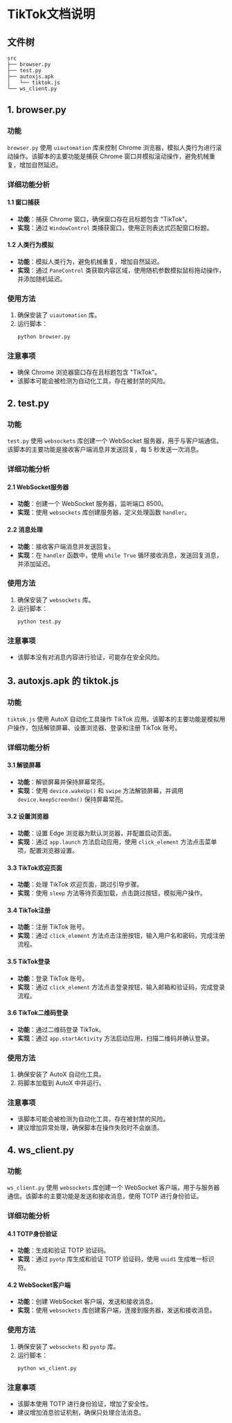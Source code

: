 # TikTok文档说明

## 文件树

```
src
├── browser.py
├── test.py
├── autoxjs.apk
│   └── tiktok.js
└── ws_client.py
```

## 1. browser.py

### 功能
`browser.py` 使用 `uiautomation` 库来控制 Chrome 浏览器，模拟人类行为进行滚动操作。该脚本的主要功能是捕获 Chrome 窗口并模拟滚动操作，避免机械重复，增加自然延迟。

### 详细功能分析

#### 1.1 窗口捕获
- **功能**：捕获 Chrome 窗口，确保窗口存在且标题包含 "TikTok"。
- **实现**：通过 `WindowControl` 类捕获窗口，使用正则表达式匹配窗口标题。

#### 1.2 人类行为模拟
- **功能**：模拟人类行为，避免机械重复，增加自然延迟。
- **实现**：通过 `PaneControl` 类获取内容区域，使用随机参数模拟鼠标拖动操作，并添加随机延迟。

### 使用方法
1. 确保安装了 `uiautomation` 库。
2. 运行脚本：
   ```bash
   python browser.py
   ```

### 注意事项
- 确保 Chrome 浏览器窗口存在且标题包含 "TikTok"。
- 该脚本可能会被检测为自动化工具，存在被封禁的风险。

## 2. test.py

### 功能
`test.py` 使用 `websockets` 库创建一个 WebSocket 服务器，用于与客户端通信。该脚本的主要功能是接收客户端消息并发送回复，每 5 秒发送一次消息。

### 详细功能分析

#### 2.1 WebSocket服务器
- **功能**：创建一个 WebSocket 服务器，监听端口 8500。
- **实现**：使用 `websockets` 库创建服务器，定义处理函数 `handler`。

#### 2.2 消息处理
- **功能**：接收客户端消息并发送回复。
- **实现**：在 `handler` 函数中，使用 `while True` 循环接收消息，发送回复消息，并添加延迟。

### 使用方法
1. 确保安装了 `websockets` 库。
2. 运行脚本：
   ```bash
   python test.py
   ```

### 注意事项
- 该脚本没有对消息内容进行验证，可能存在安全风险。

## 3. autoxjs.apk 的 tiktok.js

### 功能
`tiktok.js` 使用 AutoX 自动化工具操作 TikTok 应用。该脚本的主要功能是模拟用户操作，包括解锁屏幕、设置浏览器、登录和注册 TikTok 账号。

### 详细功能分析

#### 3.1 解锁屏幕
- **功能**：解锁屏幕并保持屏幕常亮。
- **实现**：使用 `device.wakeUp()` 和 `swipe` 方法解锁屏幕，并调用 `device.keepScreenOn()` 保持屏幕常亮。

#### 3.2 设置浏览器
- **功能**：设置 Edge 浏览器为默认浏览器，并配置启动页面。
- **实现**：通过 `app.launch` 方法启动应用，使用 `click_element` 方法点击菜单项，配置浏览器设置。

#### 3.3 TikTok欢迎页面
- **功能**：处理 TikTok 欢迎页面，跳过引导步骤。
- **实现**：使用 `sleep` 方法等待页面加载，点击跳过按钮，模拟用户操作。

#### 3.4 TikTok注册
- **功能**：注册 TikTok 账号。
- **实现**：通过 `click_element` 方法点击注册按钮，输入用户名和密码，完成注册流程。

#### 3.5 TikTok登录
- **功能**：登录 TikTok 账号。
- **实现**：通过 `click_element` 方法点击登录按钮，输入邮箱和验证码，完成登录流程。

#### 3.6 TikTok二维码登录
- **功能**：通过二维码登录 TikTok。
- **实现**：通过 `app.startActivity` 方法启动应用，扫描二维码并确认登录。

### 使用方法
1. 确保安装了 AutoX 自动化工具。
2. 将脚本加载到 AutoX 中并运行。

### 注意事项
- 该脚本可能会被检测为自动化工具，存在被封禁的风险。
- 建议增加异常处理，确保脚本在操作失败时不会崩溃。

## 4. ws_client.py

### 功能
`ws_client.py` 使用 `websockets` 库创建一个 WebSocket 客户端，用于与服务器通信。该脚本的主要功能是发送和接收消息，使用 TOTP 进行身份验证。

### 详细功能分析

#### 4.1 TOTP身份验证
- **功能**：生成和验证 TOTP 验证码。
- **实现**：通过 `pyotp` 库生成和验证 TOTP 验证码，使用 `uuid1` 生成唯一标识符。

#### 4.2 WebSocket客户端
- **功能**：创建 WebSocket 客户端，发送和接收消息。
- **实现**：使用 `websockets` 库创建客户端，连接到服务器，发送和接收消息。

### 使用方法
1. 确保安装了 `websockets` 和 `pyotp` 库。
2. 运行脚本：
   ```bash
   python ws_client.py
   ```

### 注意事项
- 该脚本使用 TOTP 进行身份验证，增加了安全性。
- 建议增加消息验证机制，确保只处理合法消息。

